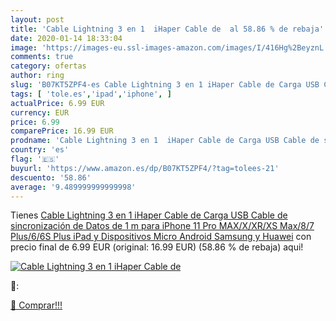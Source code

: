 ```yaml
---
layout: post
title: 'Cable Lightning 3 en 1  iHaper Cable de  al 58.86 % de rebaja'
date: 2020-01-14 18:33:04
image: 'https://images-eu.ssl-images-amazon.com/images/I/416Hg%2BeyznL._SL200_.jpg'
comments: true
category: ofertas
author: ring
slug: 'B07KT5ZPF4-es Cable Lightning 3 en 1 iHaper Cable de Carga USB Cable de...'
tags: [ 'tole.es','ipad','iphone', ]
actualPrice: 6.99 EUR
currency: EUR
price: 6.99
comparePrice: 16.99 EUR
prodname: 'Cable Lightning 3 en 1  iHaper Cable de Carga USB Cable de sincronización de Datos de 1 m para iPhone 11 Pro MAX/X/XR/XS Max/8/7 Plus/6/6S Plus  iPad  y Dispositivos Micro Android  Samsung y Huawei'
country: 'es'
flag: '🇪🇸'
buyurl: 'https://www.amazon.es/dp/B07KT5ZPF4/?tag=tolees-21'
descuento: '58.86'
average: '9.489999999999998'
---
```


Tienes [Cable Lightning 3 en 1  iHaper Cable de Carga USB Cable de sincronización de Datos de 1 m para iPhone 11 Pro MAX/X/XR/XS Max/8/7 Plus/6/6S Plus  iPad  y Dispositivos Micro Android  Samsung y Huawei](https://www.amazon.es/dp/B07KT5ZPF4/?tag=tolees-21) con precio final de  6.99 EUR (original: 16.99 EUR) (58.86 %  de rebaja) aqui!

[![Cable Lightning 3 en 1  iHaper Cable de ](https://images-eu.ssl-images-amazon.com/images/I/416Hg%2BeyznL._SL200_.jpg)](https://www.amazon.es/dp/B07KT5ZPF4/?tag=tolees-21)

🔎:


[🛒 Comprar!!!](https://www.amazon.es/dp/B07KT5ZPF4/?tag=tolees-21)
